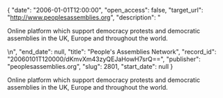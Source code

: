 {
  "date": "2006-01-01T12:00:00", 
  "open_access": false, 
  "target_url": "http://www.peoplesassemblies.org", 
  "description": "<p>Online platform which support democracy protests and democratic assemblies in the UK, Europe and throughout the world.</p>\n", 
  "end_date": null, 
  "title": "People's Assemblies Network", 
  "record_id": "20060101T120000/dKmvXm43zyQEJaHowH7srQ==", 
  "publisher": "peoplesassemblies.org", 
  "slug": 2801, 
  "start_date": null
}

<p>Online platform which support democracy protests and democratic assemblies in the UK, Europe and throughout the world.</p>

